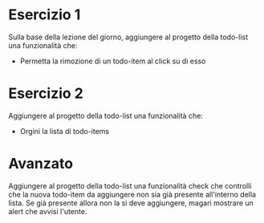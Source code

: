 # Esercizio 1

Sulla base della lezione del giorno, aggiungere al progetto della todo-list una funzionalità che:

- Permetta la rimozione di un todo-item al click su di esso

# Esercizio 2

Aggiungere al progetto della todo-list una funzionalità che:

- Orgini la lista di todo-items

# Avanzato

Aggiungere al progetto della todo-list una funzionalità check che controlli che la nuova todo-item da aggiungere non sia già presente all'interno della lista. Se già presente allora non la si deve aggiungere, magari mostrare un alert che avvisi l'utente.
